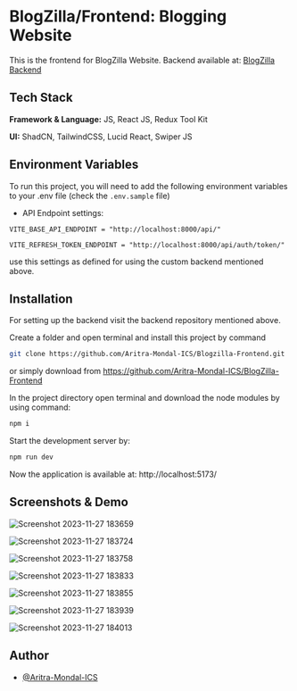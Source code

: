 # BlogZilla/Frontend: Blogging Website

This is the frontend for BlogZilla Website.
Backend available at: [BlogZilla Backend](https://github.com/Mr-Atanu-Roy/BlogZilla-Backend)


## Tech Stack

**Framework & Language:** JS, React JS, Redux Tool Kit 

**UI:** ShadCN, TailwindCSS, Lucid React, Swiper JS



## Environment Variables

To run this project, you will need to add the following environment variables to your .env file (check the `.env.sample` file)

- API Endpoint settings:

`VITE_BASE_API_ENDPOINT = "http://localhost:8000/api/"`

`VITE_REFRESH_TOKEN_ENDPOINT = "http://localhost:8000/api/auth/token/"`

use this settings as defined for using the custom backend mentioned above.

## Installation

For setting up the backend visit the backend repository mentioned above.

Create a folder and open terminal and install this project by command
```bash
git clone https://github.com/Aritra-Mondal-ICS/Blogzilla-Frontend.git

```

or simply download from https://github.com/Aritra-Mondal-ICS/BlogZilla-Frontend


In the project directory open terminal and download the node modules by using command:
```bash
npm i

```

Start the development server by:
```bash
npm run dev

```

Now the application is available at: http://localhost:5173/


## Screenshots & Demo


![Screenshot 2023-11-27 183659](https://github.com/Mr-Atanu-Roy/BlogZilla-Frontend/assets/100309120/27cdec99-2411-4e43-b6d2-f1844f43face)

![Screenshot 2023-11-27 183724](https://github.com/Mr-Atanu-Roy/BlogZilla-Frontend/assets/100309120/99494add-2e3f-4c57-b5a2-5376e57b99a0)

![Screenshot 2023-11-27 183758](https://github.com/Mr-Atanu-Roy/BlogZilla-Frontend/assets/100309120/6ee14ac6-213e-477b-9814-a73aac00926a)

![Screenshot 2023-11-27 183833](https://github.com/Mr-Atanu-Roy/BlogZilla-Frontend/assets/100309120/d4c6f5b4-d39f-4b05-833a-54a0e92c9b77)

![Screenshot 2023-11-27 183855](https://github.com/Mr-Atanu-Roy/BlogZilla-Frontend/assets/100309120/8f69a66c-7a3a-4ca9-a885-234158f4643c)

![Screenshot 2023-11-27 183939](https://github.com/Mr-Atanu-Roy/BlogZilla-Frontend/assets/100309120/8ab8d2a0-58e8-4c46-9df4-011bb3d32107)

![Screenshot 2023-11-27 184013](https://github.com/Mr-Atanu-Roy/BlogZilla-Frontend/assets/100309120/437acbf1-6ddc-42aa-bf89-059eb31195c7)


## Author
- [@Aritra-Mondal-ICS](https://github.com/Aritra-Mondal-ICS)

